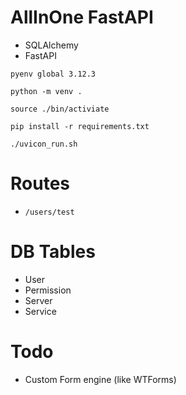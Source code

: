 # AllInOne FastAPI

- SQLAlchemy
- FastAPI

```
pyenv global 3.12.3
```

```
python -m venv .
```

```
source ./bin/activiate
```

```
pip install -r requirements.txt
```

```
./uvicon_run.sh
```

# Routes

- `/users/test`

# DB Tables

- User
- Permission
- Server
- Service

# Todo

- Custom Form engine (like WTForms)
